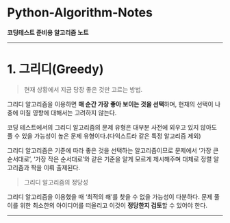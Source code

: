 # Python-Algorithm-Notes
**코딩테스트 준비용 알고리즘 노트**

___

# 1. 그리디(Greedy)

> 현재 상황에서 지금 당장 좋은 것만 고르는 방법.

그리디 알고리즘을 이용하면 **매 순간 가장 좋아 보이는 것을 선택**하며, 현재의 선택이 나중에 미칠 영향에 대해서는 고려하지 않는다.

코딩 테스트에서의 그리디 알고리즘의 문제 유형은 대부분 사전에 외우고 있지 않아도 풀 수 있을 가능성이 높은 문제 유형이다.(다익스트라 같은 특정 알고리즘 제외)

그리디 알고리즘은 기준에 따라 좋은 것을 선택하는 알고리즘이므로 문제에서 ‘가장 큰 순서대로’, ‘가장 작은 순서대로’와 같은 기준을 알게 모르게 제시해주며 대체로 정렬 알고리즘과 짝을 이뤄 출제된다.

> 그리디 알고리즘의 정당성

그리디 알고리즘을 이용했을 때 ‘최적의 해’를 찾을 수 없을 가능성이 다분하다. 문제 풀이를 위한 최소한의 아이디어를 떠올리고 이것이 **정당한지 검토**할 수 있어야 한다.

___
